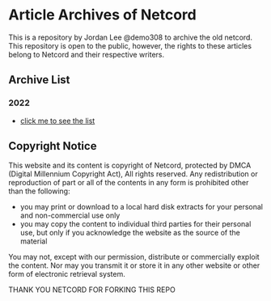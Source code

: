 # Article Archives of Netcord
This is a repository by Jordan Lee @demo308 to archive the old netcord. This repository is open to the public, however, the rights to these articles belong to Netcord and their respective writers. 

## Archive List
### 2022
- [click me to see the list](https://github.com/demo308/ArticleArchives/tree/main/2022)


## Copyright Notice
This website and its content is copyright of Netcord, protected by DMCA (Digital Millennium Copyright Act), All rights reserved. Any redistribution or reproduction of part or all of the contents in any form is prohibited other than the following:
- you may print or download to a local hard disk extracts for your personal and non-commercial use only
- you may copy the content to individual third parties for their personal use, but only if you acknowledge the website as the source of the material

You may not, except with our permission, distribute or commercially exploit the content. Nor may you transmit it or store it in any other website or other form of electronic retrieval system. 

THANK YOU NETCORD FOR FORKING THIS REPO
